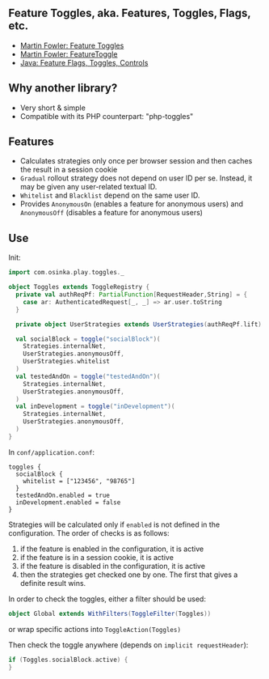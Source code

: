 ## Feature Toggles, aka. Features, Toggles, Flags, etc.

* [Martin Fowler: Feature Toggles](http://martinfowler.com/articles/feature-toggles.html)
* [Martin Fowler: FeatureToggle](http://martinfowler.com/bliki/FeatureToggle.html)
* [Java: Feature Flags, Toggles, Controls](http://featureflags.io/java-feature-flags/)

## Why another library?

* Very short & simple
* Compatible with its PHP counterpart: "php-toggles"

## Features

* Calculates strategies only once per browser session and then caches the result in a session cookie
* `Gradual` rollout strategy does not depend on user ID per se. Instead, it may be given any user-related textual ID.
* `Whitelist` and `Blacklist` depend on the same user ID.
* Provides `AnonymousOn` (enables a feature for anonymous users) and `AnonymousOff` (disables a feature for anonymous users)

## Use

Init:

```scala
import com.osinka.play.toggles._

object Toggles extends ToggleRegistry {
  private val authReqPf: PartialFunction[RequestHeader,String] = {
    case ar: AuthenticatedRequest[_, _] => ar.user.toString
  }

  private object UserStrategies extends UserStrategies(authReqPf.lift)

  val socialBlock = toggle("socialBlock")(
    Strategies.internalNet,
    UserStrategies.anonymousOff,
    UserStrategies.whitelist
  )
  val testedAndOn = toggle("testedAndOn")(
    Strategies.internalNet,
    UserStrategies.anonymousOff,
  )
  val inDevelopment = toggle("inDevelopment")(
    Strategies.internalNet,
    UserStrategies.anonymousOff,
  )
}
```

In `conf/application.conf`:

```
toggles {
  socialBlock {
    whitelist = ["123456", "98765"]
  }
  testedAndOn.enabled = true
  inDevelopment.enabled = false
}
```

Strategies will be calculated only if `enabled` is not defined in the configuration. The order of checks is as follows:

1. if the feature is enabled in the configuration, it is active
2. if the feature is in a session cookie, it is active
3. if the feature is disabled in the configuration, it is active
4. then the strategies get checked one by one. The first that gives a definite result wins.

In order to check the toggles, either a filter should be used:

```scala
object Global extends WithFilters(ToggleFilter(Toggles))
```

or wrap specific actions into `ToggleAction(Toggles)`

Then check the toggle anywhere (depends on `implicit requestHeader`):

```scala
if (Toggles.socialBlock.active) {
}
```
